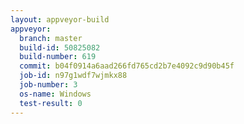 ```yaml
---
layout: appveyor-build
appveyor:
  branch: master
  build-id: 50825082
  build-number: 619
  commit: b04f0914a6aad266fd765cd2b7e4092c9d90b45f
  job-id: n97g1wdf7wjmkx88
  job-number: 3
  os-name: Windows
  test-result: 0
---
```

